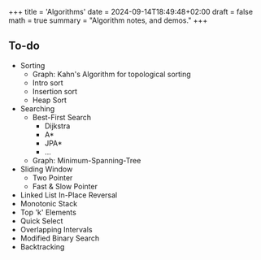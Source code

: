 +++
title = 'Algorithms'
date = 2024-09-14T18:49:48+02:00
draft = false
math = true
summary = "Algorithm notes, and demos."
+++

## To-do

- Sorting
  - Graph: Kahn's Algorithm for topological sorting
  - Intro sort
  - Insertion sort
  - Heap Sort
- Searching
  - Best-First Search
    - Dijkstra
    - A\*
    - JPA\*
    - ...
  - Graph: Minimum-Spanning-Tree
- Sliding Window
  - Two Pointer
  - Fast & Slow Pointer
- Linked List In-Place Reversal
- Monotonic Stack
- Top 'k' Elements
- Quick Select
- Overlapping Intervals
- Modified Binary Search
- Backtracking
